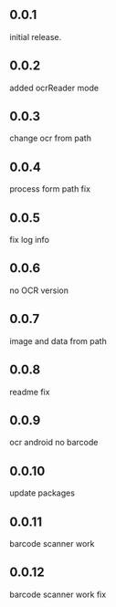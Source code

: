 ## 0.0.1
initial release.


## 0.0.2
added ocrReader mode

## 0.0.3
change ocr from path

## 0.0.4
process form path fix

## 0.0.5
fix log info

## 0.0.6
no OCR version

## 0.0.7
image and data from path 

## 0.0.8
readme fix

## 0.0.9
ocr android no barcode

## 0.0.10
update packages

## 0.0.11
barcode scanner work

## 0.0.12
barcode scanner work fix

